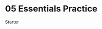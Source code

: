 # 05 Essentials Practice

[Starter](https://github.com/academind/react-complete-guide-course-resources/blob/main/attachments/05%20Essentials%20Practice/01-starting-project.zip)
